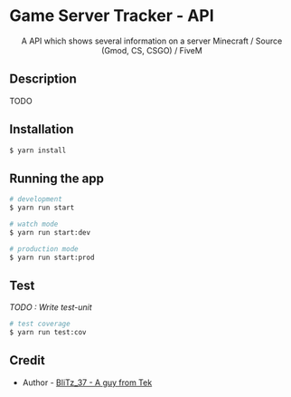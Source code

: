 # Game Server Tracker - API

  <p align="center">A API which shows several information on a server Minecraft / Source (Gmod, CS, CSGO) / FiveM</p>

## Description

TODO

## Installation

```bash
$ yarn install
```

## Running the app

```bash
# development
$ yarn run start

# watch mode
$ yarn run start:dev

# production mode
$ yarn run start:prod
```

## Test

*TODO : Write test-unit*
```bash
# test coverage
$ yarn run test:cov
```

## Credit

- Author - [BliTz_37 - A guy from Tek](https://github.com/BliTz037/)
